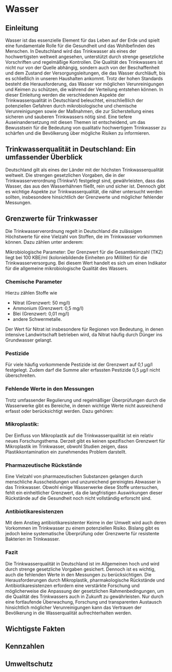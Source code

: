 # Wasser

## Einleitung

Wasser ist das essenzielle Element für das Leben auf der Erde und spielt eine fundamentale Rolle für die Gesundheit und
das Wohlbefinden des Menschen. In Deutschland wird das Trinkwasser als eines der hochwertigsten weltweit angesehen, 
unterstützt durch strenge gesetzliche Vorschriften und regelmäßige Kontrollen. Die Qualität des Trinkwassers ist nicht 
nur von der Quelle abhängig, sondern auch von der Beschaffenheit und dem Zustand der Versorgungsleitungen, die das
Wasser durchläuft, bis es schließlich in unseren Haushalten ankommt. Trotz der hohen Standards besteht die 
Herausforderung, das Wasser vor möglichen Verunreinigungen und Keimen zu schützen, die während der Verteilung entstehen
können. In dieser Einleitung werden die verschiedenen Aspekte der Trinkwasserqualität in Deutschland beleuchtet,
einschließlich der potenziellen Gefahren durch mikrobiologische und chemische Verunreinigungen sowie der Maßnahmen, die
zur Sicherstellung eines sicheren und sauberen Trinkwassers nötig sind. Eine tiefere Auseinandersetzung mit diesen 
Themen ist entscheidend, um das Bewusstsein für die Bedeutung von qualitativ hochwertigem Trinkwasser zu schärfen und
die Bevölkerung über mögliche Risiken zu informieren.

## Trinkwasserqualität in Deutschland: Ein umfassender Überblick

Deutschland gilt als eines der Länder mit der höchsten Trinkwasserqualität weltweit. Die strengen gesetzlichen Vorgaben, 
die in der Trinkwasserverordnung (TrinkwV) festgelegt sind, gewährleisten, dass das Wasser, das aus den Wasserhähnen 
fließt, rein und sicher ist. Dennoch gibt es wichtige Aspekte zur Trinkwasserqualität, die näher untersucht werden
sollten, insbesondere hinsichtlich der Grenzwerte und möglicher fehlender Messungen.

## Grenzwerte für Trinkwasser

Die Trinkwasserverordnung regelt in Deutschland die zulässigen Höchstwerte für eine Vielzahl von Stoffen, die im 
Trinkwasser vorkommen können. Dazu zählen unter anderem:

Mikrobiologische Parameter: Der Grenzwert für die Gesamtkeimzahl (TKZ) liegt bei 100 KBE/ml (koloniebildende Einheiten 
pro Milliliter) für die Trinkwasserversorgung. Bei diesem Wert handelt es sich um einen Indikator für die allgemeine 
mikrobiologische Qualität des Wassers.

### Chemische Parameter 

Hierzu zählen Stoffe wie 

 - Nitrat (Grenzwert: 50 mg/l)
 - Ammonium (Grenzwert: 0,5 mg/l)
 - Blei (Grenzwert: 0,01 mg/l)
 - andere Schwermetalle. 

Der Wert für Nitrat ist insbesondere für Regionen von Bedeutung, in denen intensive Landwirtschaft betrieben wird, da 
Nitrat häufig durch Dünger ins Grundwasser gelangt.

### Pestizide 

Für viele häufig vorkommende Pestizide ist der Grenzwert auf 0,1 µg/l festgelegt. Zudem darf die Summe aller erfassten 
Pestizide 0,5 µg/l nicht überschreiten.

### Fehlende Werte in den Messungen

Trotz umfassender Regulierung und regelmäßiger Überprüfungen durch die Wasserwerke gibt es Bereiche, in denen wichtige 
Werte nicht ausreichend erfasst oder berücksichtigt werden. Dazu gehören:

### Mikroplastik: 

Der Einfluss von Mikroplastik auf die Trinkwasserqualität ist ein relativ neues Forschungsthema. Derzeit gibt es keinen
spezifischen Grenzwert für Mikroplastik im Trinkwasser, obwohl Studien zeigen, dass Plastikkontamination ein zunehmendes 
Problem darstellt.

### Pharmazeutische Rückstände 

Eine Vielzahl von pharmazeutischen Substanzen gelangen durch menschliche Ausscheidungen und unzureichend gereinigtes 
Abwasser in das Trinkwasser. Obwohl einige Wasserwerke diese Stoffe untersuchen, fehlt ein einheitlicher Grenzwert, da
die langfristigen Auswirkungen dieser Rückstände auf die Gesundheit noch nicht vollständig erforscht sind.

### Antibiotikaresistenzen 

Mit dem Anstieg antibiotikaresistenter Keime in der Umwelt wird auch deren Vorkommen im Trinkwasser zu einem 
potenziellen Risiko. Bislang gibt es jedoch keine systematische Überprüfung oder Grenzwerte für resistente Bakterien im
Trinkwasser.

### Fazit

Die Trinkwasserqualität in Deutschland ist im Allgemeinen hoch und wird durch strenge gesetzliche Vorgaben gesichert. 
Dennoch ist es wichtig, auch die fehlenden Werte in den Messungen zu berücksichtigen. Die Herausforderungen durch 
Mikroplastik, pharmakologische Rückstände und Antibiotikaresistenzen erfordern eine verstärkte Forschung und
möglicherweise die Anpassung der gesetzlichen Rahmenbedingungen, um die Qualität des Trinkwassers auch in Zukunft zu
gewährleisten. Nur durch eine fortlaufende Überwachung, Forschung und transparenten Austausch hinsichtlich möglicher 
Verunreinigungen kann das Vertrauen der Bevölkerung in die Wasserqualität aufrechterhalten werden.

## Wichtigste Fakten

## Kennzahlen

## Umweltschutz
